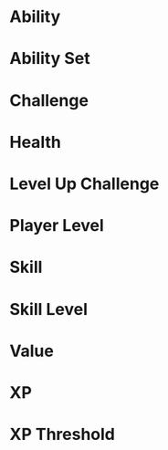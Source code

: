 # Ability

# Ability Set

# Challenge

# Health

# Level Up Challenge

# Player Level

# Skill

# Skill Level

# Value

# XP

# XP Threshold
